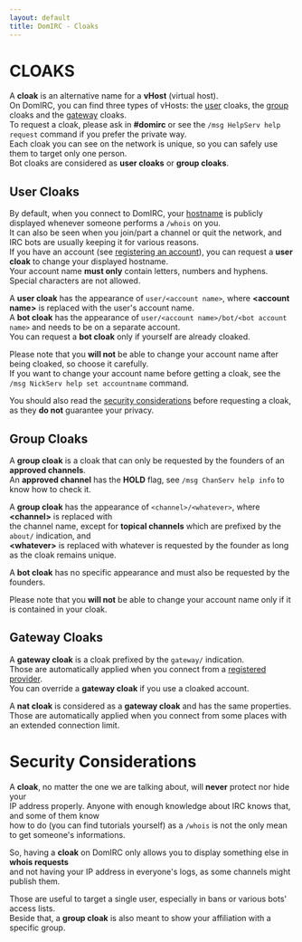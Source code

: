 ```yaml
---
layout: default
title: DomIRC - Cloaks
---
```


# CLOAKS

A **cloak** is an alternative name for a **vHost** (virtual host).  
On DomIRC, you can find three types of vHosts: the [user](#user-cloaks) cloaks, the [group](#group-cloaks) cloaks and the [gateway](#gateway-cloaks) cloaks.  
To request a cloak, please ask in **#domirc** or see the `/msg HelpServ help request` command if you prefer the private way.  
Each cloak you can see on the network is unique, so you can safely use them to target only one person.  
Bot cloaks are considered as **user cloaks** or **group cloaks**.  


## User Cloaks

By default, when you connect to DomIRC, your [hostname](https://en.wikipedia.org/wiki/Hostname) is publicly displayed whenever someone performs a `/whois` on you.  
It can also be seen when you join/part a channel or quit the network, and IRC bots are usually keeping it for various reasons.  
If you have an account (see [registering an account](/registration/#registering-an-account)), you can request a **user cloak** to change your displayed hostname.  
Your account name **must only** contain letters, numbers and hyphens. Special characters are not allowed.  

A **user cloak** has the appearance of `user/<account name>`, where **\<account name\>** is replaced with the user's account name.  
A **bot cloak** has the appearance of `user/<account name>/bot/<bot account name>` and needs to be on a separate account.  
You can request a **bot cloak** only if yourself are already cloaked.

Please note that you **will not** be able to change your account name after being cloaked, so choose it carefully.  
If you want to change your account name before getting a cloak, see the `/msg NickServ help set accountname` command.  

You should also read the [security considerations](#security-considerations) before requesting a cloak, as they **do not** guarantee your privacy.  


## Group Cloaks

A **group cloak** is a cloak that can only be requested by the founders of an **approved channels**.  
An **approved channel** has the **HOLD** flag, see `/msg ChanServ help info` to know how to check it.  

A **group cloak** has the appearance of `<channel>/<whatever>`, where **\<channel\>** is replaced with  
the channel name, except for **topical channels** which are prefixed by the `about/` indication, and  
**\<whatever\>** is replaced with whatever is requested by the founder as long as the cloak remains unique.  

A **bot cloak** has no specific appearance and must also be requested by the founders.  

Please note that you **will not** be able to change your account name only if it is contained in your cloak.  


## Gateway Cloaks

A **gateway cloak** is a cloak prefixed by the `gateway/` indication.  
Those are automatically applied when you connect from a [registered provider](/about/#registered-providers).  
You can override a **gateway cloak** if you use a cloaked account.  

A **nat cloak** is considered as a **gateway cloak** and has the same properties.  
Those are automatically applied when you connect from some places with an extended connection limit.


# Security Considerations

A **cloak**, no matter the one we are talking about, will **never** protect nor hide your  
IP address properly. Anyone with enough knowledge about IRC knows that, and some of them know  
how to do (you can find tutorials yourself) as a `/whois` is not the only mean to get someone's informations.  

So, having a **cloak** on DomIRC only allows you to display something else in **whois requests**  
and not having your IP address in everyone's logs, as some channels might publish them.  

Those are useful to target a single user, especially in bans or various bots' access lists.  
Beside that, a **group cloak** is also meant to show your affiliation with a specific group.  

